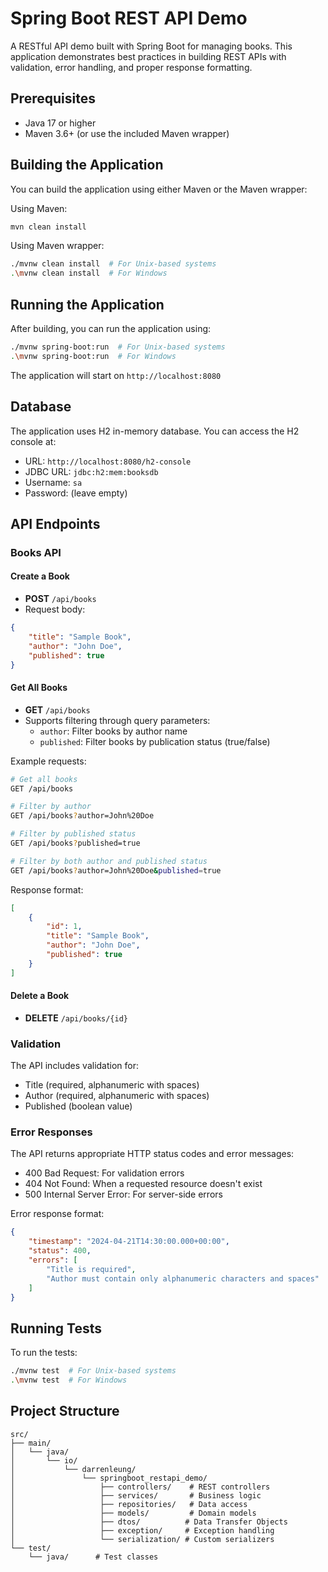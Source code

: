 # Spring Boot REST API Demo

A RESTful API demo built with Spring Boot for managing books. This application demonstrates best practices in building REST APIs with validation, error handling, and proper response formatting.

## Prerequisites

- Java 17 or higher
- Maven 3.6+ (or use the included Maven wrapper)

## Building the Application

You can build the application using either Maven or the Maven wrapper:

Using Maven:
```bash
mvn clean install
```

Using Maven wrapper:
```bash
./mvnw clean install  # For Unix-based systems
.\mvnw clean install  # For Windows
```

## Running the Application

After building, you can run the application using:

```bash
./mvnw spring-boot:run  # For Unix-based systems
.\mvnw spring-boot:run  # For Windows
```

The application will start on `http://localhost:8080`

## Database

The application uses H2 in-memory database. You can access the H2 console at:
- URL: `http://localhost:8080/h2-console`
- JDBC URL: `jdbc:h2:mem:booksdb`
- Username: `sa`
- Password: (leave empty)

## API Endpoints

### Books API

#### Create a Book
- **POST** `/api/books`
- Request body:
```json
{
    "title": "Sample Book",
    "author": "John Doe",
    "published": true
}
```

#### Get All Books
- **GET** `/api/books`
- Supports filtering through query parameters:
  - `author`: Filter books by author name
  - `published`: Filter books by publication status (true/false)

Example requests:
```bash
# Get all books
GET /api/books

# Filter by author
GET /api/books?author=John%20Doe

# Filter by published status
GET /api/books?published=true

# Filter by both author and published status
GET /api/books?author=John%20Doe&published=true
```

Response format:
```json
[
    {
        "id": 1,
        "title": "Sample Book",
        "author": "John Doe",
        "published": true
    }
]
```

#### Delete a Book
- **DELETE** `/api/books/{id}`

### Validation

The API includes validation for:
- Title (required, alphanumeric with spaces)
- Author (required, alphanumeric with spaces)
- Published (boolean value)

### Error Responses

The API returns appropriate HTTP status codes and error messages:
- 400 Bad Request: For validation errors
- 404 Not Found: When a requested resource doesn't exist
- 500 Internal Server Error: For server-side errors

Error response format:
```json
{
    "timestamp": "2024-04-21T14:30:00.000+00:00",
    "status": 400,
    "errors": [
        "Title is required",
        "Author must contain only alphanumeric characters and spaces"
    ]
}
```

## Running Tests

To run the tests:

```bash
./mvnw test  # For Unix-based systems
.\mvnw test  # For Windows
```

## Project Structure

```
src/
├── main/
│   └── java/
│       └── io/
│           └── darrenleung/
│               └── springboot_restapi_demo/
│                   ├── controllers/    # REST controllers
│                   ├── services/       # Business logic
│                   ├── repositories/   # Data access
│                   ├── models/         # Domain models
│                   ├── dtos/          # Data Transfer Objects
│                   ├── exception/     # Exception handling
│                   └── serialization/ # Custom serializers
└── test/
    └── java/      # Test classes
``` 